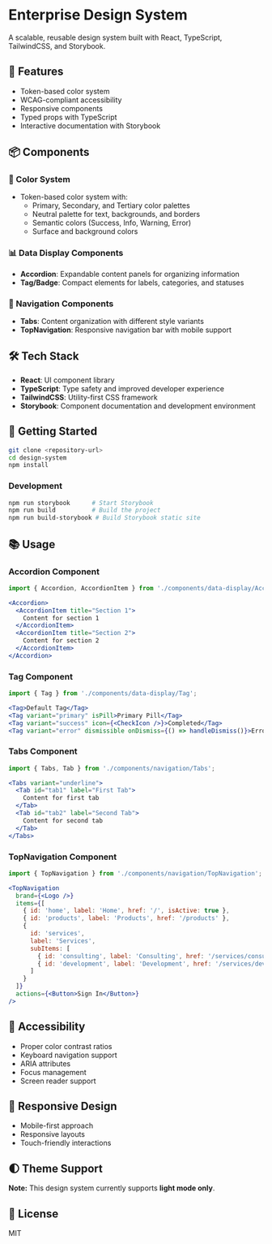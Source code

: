 # Enterprise Design System

A scalable, reusable design system built with React, TypeScript, TailwindCSS, and Storybook.

## 🚀 Features

- Token-based color system
- WCAG-compliant accessibility 
- Responsive components
- Typed props with TypeScript
- Interactive documentation with Storybook

## 📦 Components

### 🎨 Color System
- Token-based color system with:
  - Primary, Secondary, and Tertiary color palettes
  - Neutral palette for text, backgrounds, and borders
  - Semantic colors (Success, Info, Warning, Error)
  - Surface and background colors

### 📊 Data Display Components
- **Accordion**: Expandable content panels for organizing information
- **Tag/Badge**: Compact elements for labels, categories, and statuses

### 🧭 Navigation Components
- **Tabs**: Content organization with different style variants
- **TopNavigation**: Responsive navigation bar with mobile support

## 🛠️ Tech Stack

- **React**: UI component library
- **TypeScript**: Type safety and improved developer experience
- **TailwindCSS**: Utility-first CSS framework
- **Storybook**: Component documentation and development environment

## 🚀 Getting Started

```bash
git clone <repository-url>
cd design-system
npm install
```

### Development

```bash
npm run storybook      # Start Storybook
npm run build          # Build the project
npm run build-storybook # Build Storybook static site
```

## 📚 Usage

### Accordion Component

```jsx
import { Accordion, AccordionItem } from './components/data-display/Accordion';

<Accordion>
  <AccordionItem title="Section 1">
    Content for section 1
  </AccordionItem>
  <AccordionItem title="Section 2">
    Content for section 2
  </AccordionItem>
</Accordion>
```

### Tag Component

```jsx
import { Tag } from './components/data-display/Tag';

<Tag>Default Tag</Tag>
<Tag variant="primary" isPill>Primary Pill</Tag>
<Tag variant="success" icon={<CheckIcon />}>Completed</Tag>
<Tag variant="error" dismissible onDismiss={() => handleDismiss()}>Error</Tag>
```

### Tabs Component

```jsx
import { Tabs, Tab } from './components/navigation/Tabs';

<Tabs variant="underline">
  <Tab id="tab1" label="First Tab">
    Content for first tab
  </Tab>
  <Tab id="tab2" label="Second Tab">
    Content for second tab
  </Tab>
</Tabs>
```

### TopNavigation Component

```jsx
import { TopNavigation } from './components/navigation/TopNavigation';

<TopNavigation
  brand={<Logo />}
  items={[
    { id: 'home', label: 'Home', href: '/', isActive: true },
    { id: 'products', label: 'Products', href: '/products' },
    { 
      id: 'services', 
      label: 'Services',
      subItems: [
        { id: 'consulting', label: 'Consulting', href: '/services/consulting' },
        { id: 'development', label: 'Development', href: '/services/development' }
      ]
    }
  ]}
  actions={<Button>Sign In</Button>}
/>
```

## 🧪 Accessibility

- Proper color contrast ratios
- Keyboard navigation support
- ARIA attributes
- Focus management
- Screen reader support

## 📱 Responsive Design

- Mobile-first approach
- Responsive layouts
- Touch-friendly interactions

## 🌓 Theme Support

**Note:**
This design system currently supports **light mode only**.

## 📃 License

MIT
